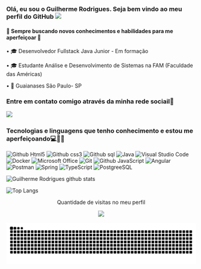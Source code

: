 ### Olá, eu sou o Guilherme Rodrigues.  Seja bem vindo ao meu perfil do GitHub  <img src="https://raw.githubusercontent.com/kaueMarques/kaueMarques/master/hi.gif" width="30px"> 

 #### 🔰 Sempre buscando novos conhecimentos e habilidades para me aperfeiçoar 🔰
 
• 🎓 Desenvolvedor Fullstack Java Junior - Em formação 

• 🎓 Estudante Análise e Desenvolvimento de Sistemas na FAM (Faculdade das Américas) 

• 📍 Guaianases São Paulo- SP



### Entre em contato comigo através da minha rede sociail📲

<a href="https://www.linkedin.com/in/guilhermedev/" alt= "LinkedIN" target= "_blank">
 <img src="https://img.shields.io/badge/-LinkedIn-0077B5?style=for-the-badge&logo=linkedin&logoColor=white&link=https://www.linkedin.com/in/lucas-souza-607776215/">
</a>   


### Tecnologias e linguagens que tenho conhecimento e estou me aperfeiçoando💻👩‍💻
![Github Html5](https://img.shields.io/badge/HTML5-E34F26?style=for-the-badge&logo=html5&logoColor=white)
![Github css3](https://img.shields.io/badge/CSS3-1572B6?style=for-the-badge&logo=css3&logoColor=white)
![Github sql](https://img.shields.io/badge/MySQL-00000F?style=for-the-badge&logo=mysql&logoColor=white)
<img alt="Java" src="https://img.shields.io/badge/java-%23ED8B00.svg?style=for-the-badge&logo=java&logoColor=white"/>
<img alt="Visual Studio Code" src="https://img.shields.io/badge/VisualStudioCode-0078d7.svg?style=for-the-badge&logo=visual-studio-code&logoColor=white"/>
 <img alt="Docker" src="https://img.shields.io/badge/docker-%230db7ed.svg?style=for-the-badge&logo=docker&logoColor=white"/>
 <img alt="Microsoft Office" src="https://img.shields.io/badge/Microsoft_Office-D83B01?style=for-the-badge&logo=microsoft-office&logoColor=white" />
 <img alt="Git" src="https://img.shields.io/badge/git-%23F05033.svg?style=for-the-badge&logo=git&logoColor=white"/>
 ![Github JavaScript](https://img.shields.io/badge/JavaScript-F7DF1E?style=for-the-badge&logo=javascript&logoColor=black)
 <img alt="Angular" src="https://img.shields.io/badge/angular-%23DD0031.svg?style=for-the-badge&logo=angular&logoColor=white"/>
    <img alt="Postman" src="https://img.shields.io/badge/Postman-FF6C37?style=for-the-badge&logo=postman&logoColor=red"/>
    <img alt="Spring" src="https://img.shields.io/badge/spring-%236DB33F.svg?style=for-the-badge&logo=spring&logoColor=white"/>
    <img alt="TypeScript" src="https://img.shields.io/badge/typescript-%23007ACC.svg?style=for-the-badge&logo=typescript&logoColor=white"/>
    <img alt="PostgreeSQL" src ="https://img.shields.io/badge/PostgreeSQL-%23316192.svg?style=for-the-badge&logo=postgresql&logoColor=white"/>




![Guilherme Rodrigues github stats](https://github-readme-stats.vercel.app/api?username=GuilhermeRodriguesSantos&theme=react&show_icons=true)

![Top Langs](https://github-readme-stats.vercel.app/api/top-langs/?username=GuilhermeRodriguesSantos&layout=compact&theme=react&show)

   
<p align="center"> 
 Quantidade de visitas no meu perfil  <br></p>
 <p align="center">

<p align="center"> 
   <img alingn="center" src="https://profile-counter.glitch.me/GuilhermeRodriguesSantos/count.svg" /></p>
<p align="center">
	
 ![Snake animation](https://github.com/GuilhermeRodriguesSantos/GuilhermeRodriguesSantos/blob/output/github-contribution-grid-snake.svg) 
